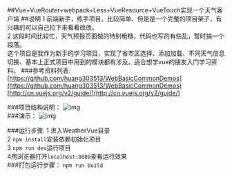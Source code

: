 ##Vue+VueRouter+webpack+Less+VueResource+VueTouch实现一个天气客户端
##说明
1 前端新手，练手项目。比较简单、但是是一个完整的项目架子，有兴趣的可以自己拉下来看看改改。</br>
2 这段时间比较忙，天气预报页面做的特别粗糙、代码也写的有些乱，暂时搞一个段落。</br>
这个项目是我作为新手的学习项目，实现了省市区选择、添加加载、不同天气信息切换、基本上正式项目中用到的模块都有涉及。适合想学vue的朋友入门学习资料。
###参考资料列表:
[https://github.com/huang303513/WebBasicCommonDemos](https://github.com/huang303513/WebBasicCommonDemos)</br>
[http://cn.vuejs.org/v2/guide/](http://cn.vuejs.org/v2/guide/)</br>

###项目结构说明：
![img](https://github.com/huang303513/Weather_Vue/blob/master/gif/info.png)</br>
###演示：
![img](https://github.com/huang303513/Weather_Vue/blob/master/gif/play.gif)</br>

###运行步骤:
1 进入WeatherVue目录</br>
2 `npm install`安装依赖初始化项目</br>
3 `npm run dev`运行项目</br>
4用浏览器打开`localhost:8080`查看运行效果</br>
###打包运行步骤：
`npm run build`





